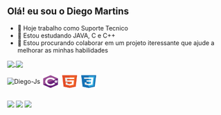 ## Olá! eu sou o Diego Martins

- 🔭 Hoje trabalho como Suporte Tecnico
- 🌱 Estou estudando JAVA, C e C++
- 👯 Estou procurando colaborar em um projeto iteressante que ajude a melhorar as minhas habilidades
&nbsp;
&nbsp;

<a href="https://github.com/DiegoMartins7">
  <img height=150 align="center" src="https://github-readme-stats.vercel.app/api?username=DiegoMartins7&theme=transparent&border_radius=2" />
</a>
<a href="https://github.com/DiegoMartins7">
  <img height=150 align="center" src="https://github-readme-stats.vercel.app/api/top-langs?username=DiegoMartins7&layout=compact&langs_count=8&card_width=320&theme=transparent&border_radius=2">
</a>

<div style="display: inline_block"><br>
 <img align="center" alt="Diego-Js" height="30" width="40" src="https://cdn.jsdelivr.net/gh/devicons/devicon@latest/icons/java/java-plain.svg" />
 <img align="center" alt="Diego-Csharp" height="30" width="40" src="https://raw.githubusercontent.com/devicons/devicon/master/icons/csharp/csharp-original.svg">
 <img align="center" alt="Diego-HTML" height="30" width="40" src="https://raw.githubusercontent.com/devicons/devicon/master/icons/html5/html5-original.svg">
 <img align="center" alt="Diego-CSS" height="30" width="40" src="https://raw.githubusercontent.com/devicons/devicon/master/icons/css3/css3-original.svg">
</div>

 ##
 
<div> 
  <a href="" target="_blank"><img src="https://img.shields.io/badge/-Instagram-%23E4405F?style=for-the-badge&logo=instagram&logoColor=white" target="_blank"></a>
  <a href = ""><img src="https://img.shields.io/badge/-Gmail-%23333?style=for-the-badge&logo=gmail&logoColor=white" target="_blank"></a>
  <a href="" target="_blank"><img src="https://img.shields.io/badge/-LinkedIn-%230077B5?style=for-the-badge&logo=linkedin&logoColor=white" target="_blank"></a> 
  
</div>
